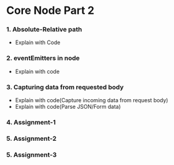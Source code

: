 # Core Node Part 2
### 1. Absolute-Relative path
- Explain with Code
### 2. eventEmitters in node
- Explain with code
### 3. Capturing data from requested body
- Explain with code(Capture incoming data from request body)
- Explain with code(Parse JSON/Form data)
### 4. Assignment-1
### 5. Assignment-2
### 5. Assignment-3
